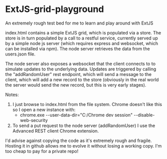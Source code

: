 # ExtJS-grid-playground
An extremely rough test bed for me to learn and play around with ExtJS

index.html contains a simple ExtJS grid, which is populated via a store. The store is in turn populated by a call to a restful service, currently served up by a simple node js server (which requires express and websocket, which can be installed via npm). The node server retrieves the data from the users.json file.

The node server also exposes a websocket that the client connects to to simulate updates to the underlying data. Updates are triggered by calling the "addRandomUser" rest endpoint, which will send a message to the client, which will add a new record to the store (obviously in the real world the server would send the new record, but this is very early stages).

Notes: 
1. I just browse to index.html from the file system. Chrome doesn't like this so I open a new instance with:
    * chrome.exe --user-data-dir="C:/Chrome dev session" --disable-web-security
2. To send a put request to the node server (addRandomUser) I use the Advanced REST client Chrome extension.
    
I'd advise against copying the code as it's extremely rough and fragile. Hosting it in github allows me to evolve it without losing a working copy. I'm too cheap to pay for a private repo!
